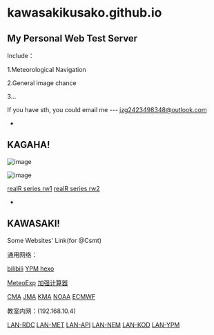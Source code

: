 # kawasakikusako.github.io
My Personal Web Test Server  
-
Include：

  1.Meteorological Navigation
  
  2.General image chance
  
  3...
  
  If you have sth, you could email me --- jzg2423498348@outlook.com
  
-
KAGAHA!
-
![image](https://kawasakikusako.github.io/GeneralWebEngine/explorer_files/meteo_exp/Chace/PicUploadChance/realR/w1.jpeg)

![image](https://kawasakikusako.github.io/GeneralWebEngine/explorer_files/meteo_exp/Chace/PicUploadChance/realR/w2.jpeg)

[realR series rw1](https://kawasakikusako.github.io/GeneralWebEngine/explorer_files/meteo_exp/Chace/PicUploadChance/realR/rw1.jpeg)
[realR series rw2](https://kawasakikusako.github.io/GeneralWebEngine/explorer_files/meteo_exp/Chace/PicUploadChance/realR/rw2.jpeg)

-
KAWASAKI!
-

Some Websites' Link(for @Csmt)

通用网络：

[bilibili](https://www.bilibili.com)
[YPM hexo](https://music.hexo.icu)

[MeteoExp](https://kawasakikusako.github.io/GeneralWebEngine/explorer_files/meteo_exp/MeteoExplorer.html)
[加强计算器](http://tools-vue.zuoyebang.com/static/hy/tools-vue/calculator.html)

[CMA](http://www.nmc.cn)
[JMA](http://www.jma.go.jp)
[KMA](http://www.kma.go.kr)
[NOAA](http://www.noaa.gov)
[ECMWF](http://www.ecmwf.int)

教室内网：(192.168.10.4)

[LAN-RDC](http://192.168.10.4:11000)
[LAN-MET](http://192.168.10.4:8087)
[LAN-API](http://192.168.10.4:8093)
[LAN-NEM](http://192.168.10.4:3000)
[LAN-KOD](http://192.168.10.4:8095)
[LAN-YPM](http://192.168.10.4:35861)
